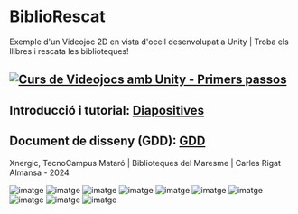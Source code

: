 # BiblioRescat
Exemple d'un Videojoc 2D en vista d'ocell desenvolupat a Unity | Troba els llibres i rescata les biblioteques!

## [![Curs de Videojocs amb Unity - Primers passos](https://img.youtube.com/vi/2okldbNW5dQ/0.jpg)](https://www.youtube.com/watch?v=2okldbNW5dQ)
## Introducció i tutorial: [Diapositives](https://docs.google.com/presentation/d/1IDp5Z7x30CZvifh7yzajHXcR1uoSTFGnZoaThQnQMRo/edit?usp=sharing)
## Document de disseny (GDD): [GDD](documents/GDD.md)

Xnergic, TecnoCampus Mataró | Biblioteques del Maresme | Carles Rigat Almansa - 2024

![imatge](https://github.com/Rigat13/bibliorescat/assets/60795194/6c5dd81b-6934-4b6e-8274-1dc8e7a0259a)
![imatge](https://github.com/Rigat13/bibliorescat/assets/60795194/8256e83e-4129-4e49-8398-42ef8911f665)
![imatge](https://github.com/Rigat13/bibliorescat/assets/60795194/496a4068-2ece-447a-87b1-6616e46f6174)
![imatge](https://github.com/Rigat13/bibliorescat/assets/60795194/27b1271b-772a-47cf-b91b-e4981b836ec2)
![imatge](https://github.com/Rigat13/bibliorescat/assets/60795194/8f6d8217-2c57-43f9-b4e4-e54bf4698e40)
![imatge](https://github.com/Rigat13/bibliorescat/assets/60795194/f1867c9c-d265-42c6-846a-90cddab839e9)
![imatge](https://github.com/Rigat13/bibliorescat/assets/60795194/fc8c6732-0135-472c-8108-3a97dcb698c5)
![imatge](https://github.com/Rigat13/bibliorescat/assets/60795194/d38e8d1a-bdfb-4044-b4cf-361dd8e97813)
![imatge](https://github.com/Rigat13/bibliorescat/assets/60795194/3afa594b-36b9-4b53-b5fd-09e0b7f4911f)
![imatge](https://github.com/Rigat13/bibliorescat/assets/60795194/02a22753-f875-43f8-8293-58d57c2b44c3)
